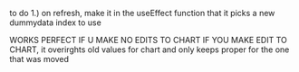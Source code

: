 to do
1.) on refresh, make it in the useEffect function that it picks a new dummydata index to use


WORKS PERFECT IF U MAKE NO EDITS TO CHART
IF YOU MAKE EDIT TO CHART, it overirghts old values for chart and only keeps proper for the one that was moved